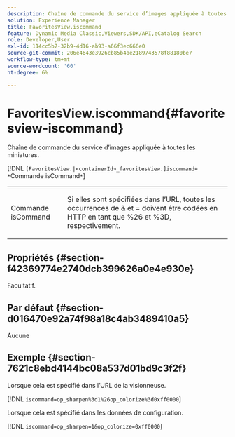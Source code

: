 ```yaml
---
description: Chaîne de commande du service d’images appliquée à toutes les miniatures.
solution: Experience Manager
title: FavoritesView.iscommand
feature: Dynamic Media Classic,Viewers,SDK/API,eCatalog Search
role: Developer,User
exl-id: 114cc5b7-32b9-4d16-ab93-a66f3ec666e0
source-git-commit: 206e4643e3926cb85b4be2189743578f88180be7
workflow-type: tm+mt
source-wordcount: '60'
ht-degree: 6%

---
```


# FavoritesView.iscommand{#favoritesview-iscommand}

Chaîne de commande du service d’images appliquée à toutes les miniatures.

[!DNL `[FavoritesView.|<containerId>_favoritesView.]iscommand= *`Commande isCommand`*`]

<table id="table_2B109D2F91E64B5382B31921C3780FA5"> 
 <tbody> 
  <tr> 
   <td colname="col1"> <p><span class="codeph"><span class="varname"> Commande isCommand</span></span> </p> </td> 
   <td colname="col2"> <p> Si elles sont spécifiées dans l’URL, toutes les occurrences de <span class="codeph"> &amp;</span> et =<span class="codeph"> </span> doivent être codées en HTTP en tant que <span class="codeph"> %26</span> et <span class="codeph"> %3D</span>, respectivement. </p> </td> 
  </tr> 
 </tbody> 
</table>

## Propriétés {#section-f42369774e2740dcb399626a0e4e930e}

Facultatif.

## Par défaut {#section-d016470e92a74f98a18c4ab3489410a5}

Aucune

## Exemple {#section-7621c8ebd4144bc08a537d01bd9c3f2f}

Lorsque cela est spécifié dans l’URL de la visionneuse.

[!DNL `iscommand=op_sharpen%3d1%26op_colorize%3d0xff0000`]

Lorsque cela est spécifié dans les données de configuration.

[!DNL `iscommand=op_sharpen=1&op_colorize=0xff0000`]
